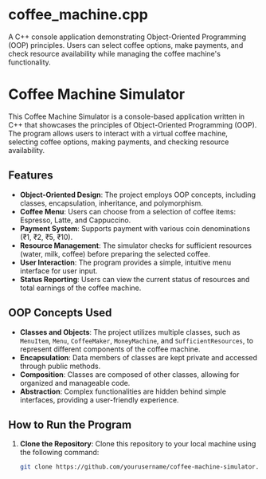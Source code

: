 # coffee_machine.cpp
A C++ console application demonstrating Object-Oriented Programming (OOP) principles. Users can select coffee options, make payments, and check resource availability while managing the coffee machine's functionality.


# Coffee Machine Simulator

This Coffee Machine Simulator is a console-based application written in C++ that showcases the principles of Object-Oriented Programming (OOP). The program allows users to interact with a virtual coffee machine, selecting coffee options, making payments, and checking resource availability.

## Features

- **Object-Oriented Design**: The project employs OOP concepts, including classes, encapsulation, inheritance, and polymorphism.
- **Coffee Menu**: Users can choose from a selection of coffee items: Espresso, Latte, and Cappuccino.
- **Payment System**: Supports payment with various coin denominations (₹1, ₹2, ₹5, ₹10).
- **Resource Management**: The simulator checks for sufficient resources (water, milk, coffee) before preparing the selected coffee.
- **User Interaction**: The program provides a simple, intuitive menu interface for user input.
- **Status Reporting**: Users can view the current status of resources and total earnings of the coffee machine.

## OOP Concepts Used

- **Classes and Objects**: The project utilizes multiple classes, such as `MenuItem`, `Menu`, `CoffeeMaker`, `MoneyMachine`, and `SufficientResources`, to represent different components of the coffee machine.
- **Encapsulation**: Data members of classes are kept private and accessed through public methods.
- **Composition**: Classes are composed of other classes, allowing for organized and manageable code.
- **Abstraction**: Complex functionalities are hidden behind simple interfaces, providing a user-friendly experience.

## How to Run the Program

1. **Clone the Repository**: Clone this repository to your local machine using the following command:
   ```bash
   git clone https://github.com/yourusername/coffee-machine-simulator.git
